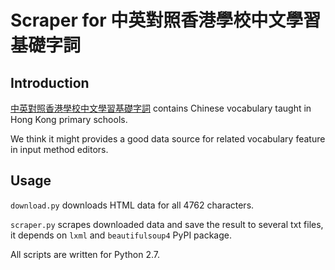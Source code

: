 # Scraper for 中英對照香港學校中文學習基礎字詞
## Introduction
[中英對照香港學校中文學習基礎字詞](http://www.edbchinese.hk/lexlist_en/)
contains Chinese vocabulary taught in Hong Kong primary schools.

We think it might provides a good data source for related vocabulary feature in
input method editors.

## Usage
`download.py` downloads HTML data for all 4762 characters.

`scraper.py` scrapes downloaded data and save the result to several txt files,
it depends on `lxml` and `beautifulsoup4` PyPI package.

All scripts are written for Python 2.7.
